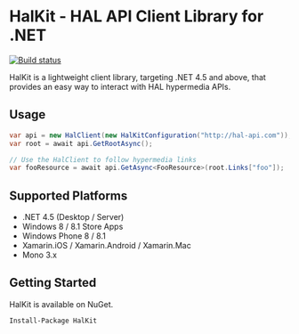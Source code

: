 # HalKit - HAL API Client Library for .NET

[![Build status](https://ci.appveyor.com/api/projects/status/1my5ktlw22p6aynb/branch/master?svg=true)][appveyor]

[appveyor]: https://ci.appveyor.com/project/akilb/halkit/branch/master

HalKit is a lightweight client library, targeting .NET 4.5 and above, that provides an easy way to interact with HAL hypermedia APIs.

## Usage

```c#
var api = new HalClient(new HalKitConfiguration("http://hal-api.com"));
var root = await api.GetRootAsync();

// Use the HalClient to follow hypermedia links
var fooResource = await api.GetAsync<FooResource>(root.Links["foo"]);
```

## Supported Platforms

* .NET 4.5 (Desktop / Server)
* Windows 8 / 8.1 Store Apps
* Windows Phone 8 / 8.1
* Xamarin.iOS / Xamarin.Android / Xamarin.Mac
* Mono 3.x

## Getting Started

HalKit is available on NuGet.

```
Install-Package HalKit
```